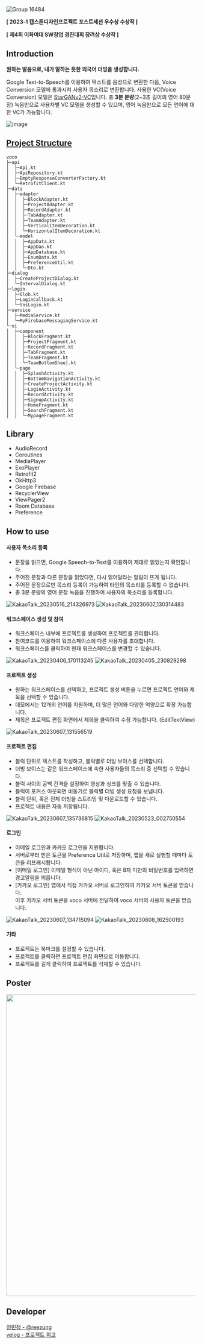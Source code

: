 ![Group 16484](https://github.com/go-ggle/voco-android/assets/52921222/0b3c72c7-5a03-4c47-87f2-3ed3ec36339a)

**[ 2023-1 캡스톤디자인프로젝트 포스트세션 우수상 수상작 ]**

**[ 제4회 이화여대 SW창업 경진대회 장려상 수상작 ]**
## Introduction

**원하는 발음으로, 내가 말하는 듯한 외국어 더빙을 생성합니다.**  

Google Text-to-Speech를 이용하여 텍스트를 음성으로 변환한 다음, Voice Conversion 모델에 통과시켜 사용자 목소리로 변환합니다. 사용한 VC(Voice Conversion) 모델은 [StarGANv2-VC](https://starganv2-vc.github.io/)입니다. 총 **3분 분량**(2~3초 길이의 영어 80문장) 녹음만으로 사용자별 VC 모델을 생성할 수 있으며, 영어 녹음만으로 모든 언어에 대한 VC가 가능합니다.


![image](https://github.com/go-ggle/voco-android/assets/52921222/94b4f68a-d824-47fc-a505-4e9089a09c05)

## [Project Structure](https://github.com/go-ggle/voco-android/tree/main/voco/app/src/main/java/com/example/voco)
```
voco
├─api 
│  ├─Api.kt
│  ├─ApiRepository.kt
│  ├─EmptyResponseConverterFactory.kt
│  └─RetrofitClient.kt  
├─data  
│  ├─adapter
│  │  ├─BlockAdapter.kt
│  │  ├─ProjectAdapter.kt
│  │  ├─RecordAdapter.kt
│  │  ├─TabAdapter.kt
│  │  ├─TeamAdapter.kt
│  │  ├─VerticalItemDecoration.kt
│  │  └─HorizontalItemDecoration.kt
│  └─model
│  │  ├─AppData.kt
│  │  ├─AppDao.kt
│  │  ├─AppDatabase.kt
│  │  ├─EnumData.kt
│  │  ├─PreferenceUtil.kt
│  │  └─Dto.kt
├─dialog
│  ├─CreateProjectDialog.kt
│  └─IntervalDialog.kt
├─login
│  ├─Glob.kt
│  ├─LoginCallback.kt
│  └─SnsLogin.kt
├─service
│  ├─MediaService.kt
│  └─MyFirebaseMessagingService.kt
└─ui  
│  ├─component
│  │  ├─BlockFragment.kt
│  │  ├─ProjectFragment.kt
│  │  ├─RecordFragment.kt
│  │  ├─TabFragment.kt
│  │  ├─TeamFragment.kt
│  │  └─TeamBottomShee│.kt
│  └─page
│  │  ├─SplashActivity.kt
│  │  ├─BottomNavigationActivity.kt
│  │  ├─CreateProjectActivity.kt
│  │  ├─LoginActivity.kt
│  │  ├─RecordActivity.kt
│  │  ├─SignupActivity.kt
│  │  ├─HomeFragment.kt
│  │  ├─SearchFragment.kt
│  │  └─MypageFragment.kt
```
## Library

* AudioRecord
* Coroutines
* MediaPlayer
* ExoPlayer
* Retrofit2
* OkHttp3
* Google Firebase
* RecyclerView
* ViewPager2
* Room Database
* Preference

## How to use
#### 사용자 목소리 등록  
* 문장을 읽으면, Google Speech-to-Text를 이용하여 제대로 읽었는지 확인합니다.   
* 주어진 문장과 다른 문장을 읽었다면, 다시 읽어달라는 알림이 뜨게 됩니다.  
* 주어진 문장으로만 목소리 등록이 가능하여 타인의 목소리를 등록할 수 없습니다.  
* 총 3분 분량의 영어 문장 녹음을 진행하여 사용자의 목소리를 등록합니다.

![KakaoTalk_20230516_214326973](https://github.com/go-ggle/voco-android/assets/52921222/149a12d8-9b4a-434d-9941-e4307093332f) ![KakaoTalk_20230607_130314483](https://github.com/go-ggle/voco-android/assets/52921222/8c6ef99b-3c98-4832-b32a-26cb612eafb9)




#### 워크스페이스 생성 및 참여  
* 워크스페이스 내부에 프로젝트를 생성하여 프로젝트를 관리합니다.
* 참여코드를 이용하여 워크스페이스에 다른 사용자를 초대합니다.
* 워크스페이스를 클릭하여 현재 워크스페이스를 변경할 수 있습니다.

![KakaoTalk_20230406_170113245](https://github.com/go-ggle/voco-android/assets/52921222/e61ddbae-7de1-4326-8ea6-3b5020b43021)  ![KakaoTalk_20230405_230829298](https://github.com/go-ggle/voco-android/assets/52921222/ed616126-a86b-41bf-bc01-bfb07e2ed50d)



#### 프로젝트 생성  
* 원하는 워크스페이스를 선택하고, 프로젝트 생성 버튼을 누르면 프로젝트 언어와 제목을 선택할 수 있습니다.
* 데모에서는 12개의 언어를 지원하며, 더 많은 언어와 다양한 억양으로 확장 가능합니다.
* 제목은 프로젝트 편집 화면에서 제목을 클릭하여 수정 가능합니다. (EditTextView)

![KakaoTalk_20230607_131556519](https://github.com/go-ggle/voco-android/assets/52921222/68ba4fcc-9535-43cf-a9a7-0dbef3c23ec3) 


#### 프로젝트 편집
* 블럭 단위로 텍스트를 작성하고, 블럭별로 더빙 보이스를 선택합니다.
* 더빙 보이스는 같은 워크스페이스에 속한 사용자들의 목소리 중 선택할 수 있습니다.
* 블럭 사이의 공백 간격을 설정하여 영상과 싱크를 맞출 수 있습니다.
* 블럭이 포커스 아웃되면 비동기로 블럭별 더빙 생성 요청을 보냅니다.
* 블럭 단위, 혹은 전체 더빙을 스트리밍 및 다운로드할 수 있습니다.
* 프로젝트 내용은 자동 저장됩니다.

![KakaoTalk_20230607_135736815](https://github.com/go-ggle/voco-android/assets/52921222/ba035c84-6989-413f-ae18-0d7087594143)  ![KakaoTalk_20230523_002750554](https://github.com/go-ggle/voco-android/assets/52921222/a8b45929-6900-4ae6-a5de-e83f697dd501)


#### 로그인
* 이메일 로그인과 카카오 로그인을 지원합니다.  
* 서버로부터 받은 토큰을 Preference Util로 저장하며, 앱을 새로 실행할 때마다 토큰을 리프래시합니다.  
* [이메일 로그인] 이메일 형식이 아닌 아이디, 혹은 8자 미만의 비밀번호를 입력하면 경고알림을 띄웁니다.
* [카카오 로그인] 앱에서 직접 카카오 서버로 로그인하여 카카오 서버 토큰을 받습니다.  
이후 카카오 서버 토큰을 voco 서버에 전달하여 voco 서버의 사용자 토큰을 받습니다.    


![KakaoTalk_20230607_134715094](https://github.com/go-ggle/voco-android/assets/52921222/c810a99b-4c06-4e2d-9654-c710e8041f10)  ![KakaoTalk_20230608_162500193](https://github.com/go-ggle/voco-android/assets/52921222/b361fa3d-c6a9-4ec6-b15a-5afc9eb9f680)


#### 기타
* 프로젝트는 북마크를 설정할 수 있습니다.
* 프로젝트를 클릭하면 프로젝트 편집 화면으로 이동합니다.
* 프로젝트를 길게 클릭하여 프로젝트를 삭제할 수 있습니다.

##  Poster
<img src="https://github.com/go-ggle/voco-android/assets/52921222/4dde0e56-f78a-49d2-a04d-15b2d33df8e9" height="800px" width="550px">


## Developer
[정민정 - @reezung](https://github.com/reezung)<br/>
[velog - 프로젝트 회고](https://velog.io/@minjungh63/%EC%BA%A1%EC%8A%A4%ED%86%A4%EB%94%94%EC%9E%90%EC%9D%B8%ED%94%84%EB%A1%9C%EC%A0%9D%ED%8A%B8-voco-%EA%B0%9C%EB%B0%9C-%ED%9A%8C%EA%B3%A0#%ED%9B%84%EA%B8%B0)

